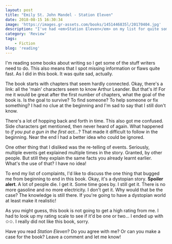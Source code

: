 ```yaml
---
layout: post
title: "Emily St. John Mandel - Station Eleven"
date: 2018-08-15 16:30:34
image: 'https://images.gr-assets.com/books/1451446835l/20170404.jpg'
description: "I've had <em>Station Eleven</em> on my list for quite some time. The synopsis looked interesting, it received quite good ratings and it's a dystopian novel. Here's what I think of it!"
category: 'Review'
tags:
    - Fiction
blog: 'reading'
---
```


I'm reading some books about writing so I get some of the stuff writers need to do. This also means that I spot missing information or flaws quite fast. As I did in this book. It was quite sad, actually.

The book starts with chapters that seem hardly connected. Okay, there's a link: all the 'main' characters seem to know Arthur Leander. But that's it! For me it would be great after the first number of chapters, what the goal of the book is. Is the goal to survive? To find someone? To help someone or fix something? I had no clue at the beginning and I'm sad to say that I still don't know.

There's a lot of hopping back and forth in time. This also got me confused. Side characters get mentioned, then never heard of again. What happened to <em>if you put a gun in the first act...</em>? That made it difficult to follow in the beginning. Near the end I had a better idea who could be ignored.

One other thing that I disliked was the re-telling of events. Seriously, multiple events get explained multiple times in the story. Granted, by other people. But still they explain the same facts you already learnt earlier. What's the use of that? I have no idea!

To end my list of complaints, I'd like to discuss the one thing that bugged me from beginning to end in this book. Okay, it's a dystopian story. <b>Spoiler alert</b>. A lot of people die. I get it. Some time goes by. I still get it. There is no more gasoline and no more electricity. I don't get it. Why would that be the case? The knowledge is still there. If you're going to have a dystopian world at least make it realistic!  

As you might guess, this book is not going to get a high rating from me. I had to look up my rating scale to see if it'd be one or two... I ended up with ✩✩. I really did not like this book, sorry.

Have you read <em>Station Eleven</em>? Do you agree with me? Or can you make a case for the book? Leave a comment and let me know!